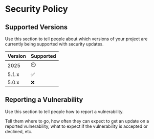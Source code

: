# Security Policy

## Supported Versions

Use this section to tell people about which versions of your project are
currently being supported with security updates.

| Version | Supported          |
| ------   |  ------------------|
| 2025    |       ⏲️           |
| 5.1.x   | :white_check_mark: |
| 5.0.x   | :x:                |

## Reporting a Vulnerability

Use this section to tell people how to report a vulnerability.

Tell them where to go, how often they can expect to get an update on a
reported vulnerability, what to expect if the vulnerability is accepted or
declined, etc.
